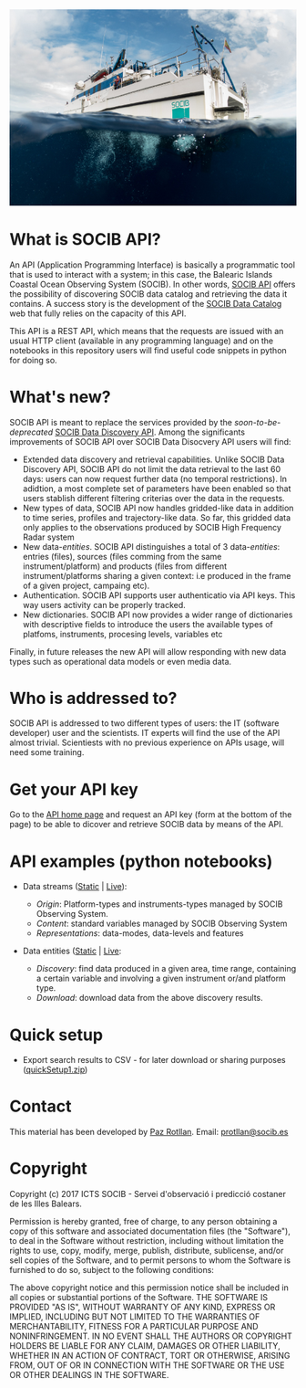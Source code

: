 
<img src="assets/bg-masthead3.jpg" alt="SOCIB">

# What is SOCIB API?

An API (Application Programming Interface) is basically a programmatic tool that is used to interact with a system; in this case, the Balearic Islands Coastal Ocean Observing System (SOCIB). In other words, [SOCIB API](http://api.socib.es/) offers the possibility of discovering SOCIB data catalog and retrieving the data it contains. A success story is the development of the [SOCIB Data Catalog](http://apps.socib.es/data-catalog/) web that fully relies on the capacity of this API.

This API is a REST API, which means that the requests are issued with an usual HTTP client (available in any programming language) and on the notebooks in this repository users will find useful code snippets in python for doing so.

# What's new?

SOCIB API is meant to replace the services provided by the <i>soon-to-be-deprecated</i> <a href="http://apps.socib.es/DataDiscovery/index.jsp" target="_blank">SOCIB Data Discovery API</a>. Among the significants improvements of SOCIB API over SOCIB Data Disocvery API users will find:
<ul>
	<li>Extended data discovery and retrieval capabilities. Unlike SOCIB Data Discovery API, SOCIB API do not limit the data retrieval to the last 60 days: users can now request further data (no temporal restrictions). In adidtion, a most complete set of parameters have been enabled so that users stablish different filtering criterias over the data in the requests.</li>
	<li>New types of data, SOCIB API now handles gridded-like data in addition to time series, profiles and trajectory-like data. So far, this gridded data only applies to the observations produced by SOCIB High Frequency Radar system</li>
	<li>New data-<i>entities</i>. SOCIB API distinguishes a total of 3 data-<i>entities</i>: entries (files), sources (files comming from the same instrument/platform) and products (files from different instrument/platforms sharing a given context: i.e produced in the frame of a given project, campaing etc).</li>
	<li>Authentication. SOCIB API supports user authenticatio via API keys. This way users activity can be properly tracked.</li>
	<li>New dictionaries. SOCIB API now provides a wider range of dictionaries with descriptive fields to introduce the users the available types of platfoms, instruments, procesing levels, variables etc</li>
</ul>
Finally, in future releases the new API will allow responding with new data types such as operational data models or even media data.

# Who is addressed to?

SOCIB API is addressed to two different types of users: the IT (software developer) user and the scientists. IT experts will find the use of the API almost trivial. Scientiests with no previous experience on APIs usage, will need some training. 

# Get your API key
Go to the [API home page](http://api.socib.es/home/) and request an API key (form at the bottom of the page) to be able to dicover and retrieve SOCIB data by means of the API.


# API examples (python notebooks)

* Data streams ([Static](01-Getting-started.ipynb) | [Live](https://gesis.mybinder.org/binder/v2/gh/pazrg/SOCIB_API/ca0639283248e34ae7c46741872dbf5e401ddbaa?filepath=01-Getting-started.ipynb)):
    - *Origin*: Platform-types and instruments-types managed by SOCIB Observing System.
	- *Content*: standard variables managed by SOCIB Observing System
	- *Representations*: data-modes, data-levels and features

* Data entities ([Static](02-Hands-on-data.ipynb) | [Live](https://gesis.mybinder.org/binder/v2/gh/pazrg/SOCIB_API/ca0639283248e34ae7c46741872dbf5e401ddbaa?filepath=02-Hands-on-data.ipynb):
	- *Discovery*: find data produced in a given area, time range, containing a certain variable and involving a given instrument or/and platform type.
	- *Download*: download data from the above discovery results.

# Quick setup
* Export search results to CSV - for later download or sharing purposes ([quickSetup1.zip](quickSetups/quickSetup1.zip))

# Contact
This material has been developed by [Paz Rotllan](https://github.com/pazrg). Email: protllan@socib.es

# Copyright
Copyright (c) 2017 ICTS SOCIB - Servei d'observació i predicció costaner de les Illes Balears.

Permission is hereby granted, free of charge, to any person obtaining a copy
of this software and associated documentation files (the "Software"), to deal
in the Software without restriction, including without limitation the rights
to use, copy, modify, merge, publish, distribute, sublicense, and/or sell
copies of the Software, and to permit persons to whom the Software is
furnished to do so, subject to the following conditions:

The above copyright notice and this permission notice shall be included in
all copies or substantial portions of the Software.
THE SOFTWARE IS PROVIDED "AS IS", WITHOUT WARRANTY OF ANY KIND, EXPRESS OR
IMPLIED, INCLUDING BUT NOT LIMITED TO THE WARRANTIES OF MERCHANTABILITY,
FITNESS FOR A PARTICULAR PURPOSE AND NONINFRINGEMENT. IN NO EVENT SHALL THE
AUTHORS OR COPYRIGHT HOLDERS BE LIABLE FOR ANY CLAIM, DAMAGES OR OTHER
LIABILITY, WHETHER IN AN ACTION OF CONTRACT, TORT OR OTHERWISE, ARISING FROM,
OUT OF OR IN CONNECTION WITH THE SOFTWARE OR THE USE OR OTHER DEALINGS IN
THE SOFTWARE.